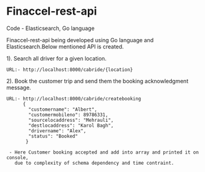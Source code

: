 # Finaccel-rest-api
Code - Elasticsearch, Go language

Finaccel-rest-api being developed using Go language and Elasticsearch.Below mentioned API is created.

1). Search all driver for a given location.

    URL:- http://localhost:8000/cabride/{location}
    
2). Book the customer trip and send them the booking acknowledgment message.
    
    URL:- http://localhost:8000/cabride/createbooking
          {
            "customername": "Albert",
            "customermobileno": 89786331,
            "sourcelocaddress": "Mehrauli",
            "destlocaddress": "Karol Bagh",
            "drivername": "Alex",
            "status": "Booked"
           }
           
     - Here Customer booking accepted and add into array and printed it on console, 
       due to complexity of schema dependency and time contraint.
       
  
